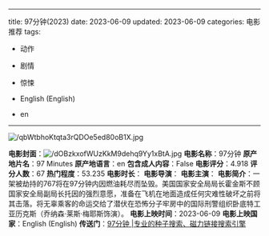 
---
title: 97分钟(2023)
date: 2023-06-09
updated: 2023-06-09
categories: 电影推荐
tags:

- 动作
- 剧情
- 惊悚

- English (English)
- en
---

<img src="https://image.tmdb.org/t/p/original/qbWtbhoKtqta3rQDOe5ed80oB1X.jpg" alt="/qbWtbhoKtqta3rQDOe5ed80oB1X.jpg" title="/qbWtbhoKtqta3rQDOe5ed80oB1X.jpg">

**电影封面**：<img src="https://image.tmdb.org/t/p/w200/dOBzkxofWUzKkM9dehq9Yy1xBtA.jpg" alt="/dOBzkxofWUzKkM9dehq9Yy1xBtA.jpg" title="/dOBzkxofWUzKkM9dehq9Yy1xBtA.jpg">
**电影名称**：97分钟
**原产地片名**：97 Minutes
**原产地语言**：en
**包含成人内容**：False
**电影评分**：4.918
**评分人数**：67
**热门程度**：53.235
**电影时长**：
**电影导演**：
**电影主演**：
**电影简介**：一架被劫持的767将在97分钟内因燃油耗尽而坠毁。美国国家安全局局长霍金斯不顾国家安全局副局长托因的强烈意愿，准备在飞机在地面造成任何灾难性破坏之前将其击落。将无辜乘客的命运交给了潜伏在恐怖分子牢房中的国际刑警组织卧底特工亚历克斯（乔纳森·莱斯·梅耶斯饰演）。
**电影上映时间**：2023-06-09
**电影上映国家**：English (English)
**传送门**：[97分钟 |专业的种子搜索、磁力链接搜索引擎](https://movie.amd794.com:2083/?search=97%20Minutes&ordering=&mode=match_phrase&page_size=10&page=1)

